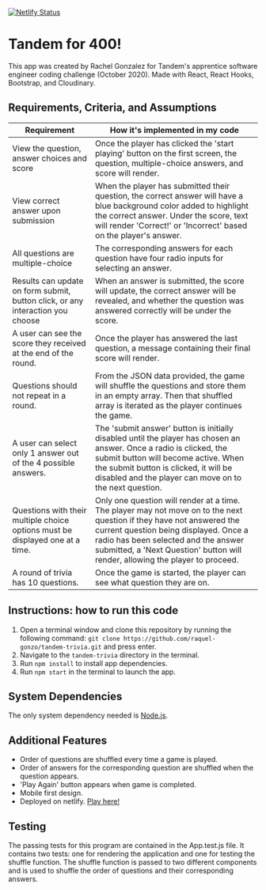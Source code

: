 
<!-- [![demo of tandem trivia app.](http://img.youtube.com/vi/_iOVaw-nIzA/0.jpg)](http://www.youtube.com/watch?v=_iOVaw-nIzA "Tandem Trivia Demo") -->

<!-- ![thumbnail of trivia game.](https://res.cloudinary.com/raquel-gonzo/image/upload/v1604256093/tandem_demo_thumbnail_midoxy.png) -->

[![Netlify Status](https://api.netlify.com/api/v1/badges/4d65a510-6168-43ab-b1a7-a52ac08129dd/deploy-status)](https://app.netlify.com/sites/tandem-for-400/deploys)

# Tandem for 400!
This app was created by Rachel Gonzalez for Tandem's apprentice software engineer coding challenge (October 2020). Made with React, React Hooks, Bootstrap, and Cloudinary.

## Requirements, Criteria, and Assumptions

| Requirement | How it's implemented in my code |
| ----------- | ------------------------------- |
| View the question, answer choices and score | Once the player has clicked the 'start playing' button on the first screen, the question, multiple-choice answers, and score will render. |
| View correct answer upon submission | When the player has submitted their question, the correct answer will have a blue background color added to highlight the correct answer. Under the score, text will render 'Correct!' or 'Incorrect' based on the player's answer. |
|  All questions are multiple-choice | The corresponding answers for each question have four radio inputs for selecting an answer. | 
| Results can update on form submit, button click, or any interaction you choose | When an answer is submitted, the score will update, the correct answer will be revealed, and whether the question was answered correctly will be under the score. | 
| A user can see the score they received at the end of the round. | Once the player has answered the last question, a message containing their final score will render. |
| Questions should not repeat in a round. | From the JSON data provided, the game will shuffle the questions and store them in an empty array. Then that shuffled array is iterated as the player continues the game. |
| A user can select only 1 answer out of the 4 possible answers. | The 'submit answer' button is initially disabled until the player has chosen an answer. Once a radio is clicked, the submit button will become active. When the submit button is clicked, it will be disabled and the player can move on to the next question. |
| Questions with their multiple choice options must be displayed one at a time. | Only one question will render at a time. The player may not move on to the next question if they have not answered the current question being displayed. Once a radio has been selected and the answer submitted, a 'Next Question' button will render, allowing the player to proceed. |
| A round of trivia has 10 questions. | Once the game is started, the player can see what question they are on. |


## Instructions: how to run this code
1. Open a terminal window and clone this repository by running the following command: `git clone https://github.com/raquel-gonzo/tandem-trivia.git` and press enter. 
2. Navigate to the `tandem-trivia` directory in the terminal.
3. Run `npm install` to install app dependencies. 
4. Run `npm start` in the terminal to launch the app. 

## System Dependencies
The only system dependency needed is [Node.js](https://nodejs.org/en/).

## Additional Features
- Order of questions are shuffled every time a game is played. 
- Order of answers for the corresponding question are shuffled when the question appears.
- 'Play Again' button appears when game is completed. 
- Mobile first design.
- Deployed on netlify. [Play here!](https://tandem-for-400.netlify.app/)

## Testing 
The passing tests for this program are contained in the App.test.js file. It contains two tests: one for rendering the application and one for testing the shuffle function. The shuffle function is passed to two different components and is used to shuffle the order of questions and their corresponding answers. 
